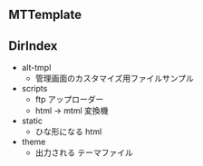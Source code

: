 MTTemplate
---

## DirIndex

- alt-tmpl
    - 管理画面のカスタマイズ用ファイルサンプル
- scripts
    - ftp アップローダー
    - html -> mtml 変換機
- static
    - ひな形になる html
- theme
    - 出力される テーマファイル

